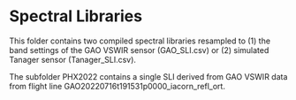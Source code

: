 # Spectral Libraries

This folder contains two compiled spectral libraries resampled to (1) the band settings of the GAO VSWIR sensor (GAO_SLI.csv) or (2) simulated Tanager sensor (Tanager_SLI.csv). 

The subfolder PHX2022 contains a single SLI derived from GAO VSWIR data from flight line GAO20220716t191531p0000_iacorn_refl_ort.
